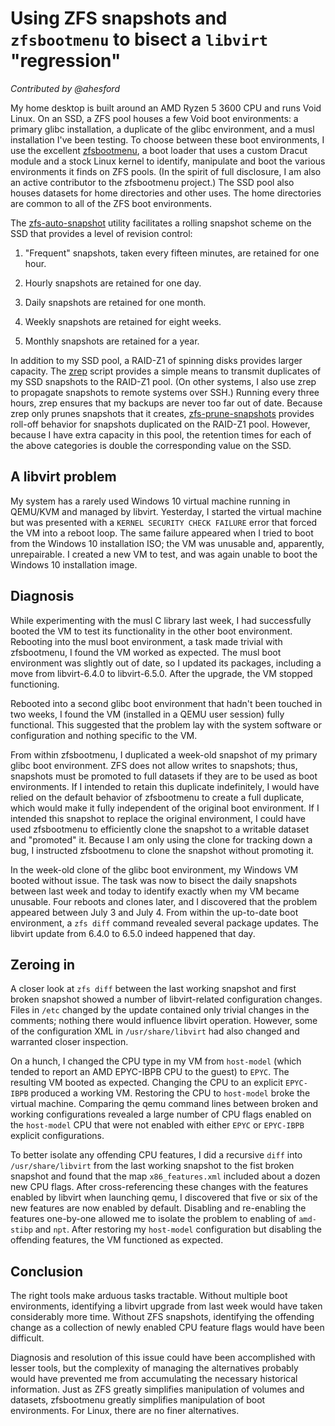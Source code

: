# Using ZFS snapshots and `zfsbootmenu` to bisect a `libvirt` "regression"

*Contributed by @ahesford*

My home desktop is built around an AMD Ryzen 5 3600 CPU and runs Void Linux.
On an SSD, a ZFS pool houses a few Void boot environments: a primary glibc
installation, a duplicate of the glibc environment, and a musl installation
I've been testing. To choose between these boot environments, I use the
excellent [zfsbootmenu](https://github.com/zdykstra/zfsbootmenu), a boot
loader that uses a custom Dracut module and a stock Linux kernel to identify,
manipulate and boot the various environments it finds on ZFS pools. (In the
spirit of full disclosure, I am also an active contributor to the zfsbootmenu
project.) The SSD pool also houses datasets for home directories and other
uses. The home directories are common to all of the ZFS boot environments.

The [zfs-auto-snapshot](https://github.com/zfsonlinux/zfs-auto-snapshot)
utility facilitates a rolling snapshot scheme on the SSD that provides a level
of revision control:

1. "Frequent" snapshots, taken every fifteen minutes, are retained for one
hour.

2. Hourly snapshots are retained for one day.

3. Daily snapshots are retained for one month.

4. Weekly snapshots are retained for eight weeks.

5. Monthly snapshots are retained for a year.

In addition to my SSD pool, a RAID-Z1 of spinning disks provides larger
capacity. The [zrep](http://www.bolthole.com/solaris/zrep/) script provides a
simple means to transmit duplicates of my SSD snapshots to the RAID-Z1 pool.
(On other systems, I also use zrep to propagate snapshots to remote systems
over SSH.) Running every three hours, zrep ensures that my backups are never
too far out of date. Because zrep only prunes snapshots that it creates,
[zfs-prune-snapshots](https://github.com/bahamas10/zfs-prune-snapshots)
provides roll-off behavior for snapshots duplicated on the RAID-Z1 pool.
However, because I have extra capacity in this pool, the retention times for
each of the above categories is double the corresponding value on the SSD.

## A libvirt problem

My system has a rarely used Windows 10 virtual machine running in QEMU/KVM and
managed by libvirt. Yesterday, I started the virtual machine but was presented
with a `KERNEL SECURITY CHECK FAILURE` error that forced the VM into a reboot
loop. The same failure appeared when I tried to boot from the Windows 10
installation ISO; the VM was unusable and, apparently, unrepairable. I created
a new VM to test, and was again unable to boot the Windows 10 installation
image.

## Diagnosis

While experimenting with the musl C library last week, I had successfully
booted the VM to test its functionality in the other boot environment.
Rebooting into the musl boot environment, a task made trivial with
zfsbootmenu, I found the VM worked as expected. The musl boot environment was
slightly out of date, so I updated its packages, including a move from
libvirt-6.4.0 to libvirt-6.5.0. After the upgrade, the VM stopped functioning.

Rebooted into a second glibc boot environment that hadn't been touched in two
weeks, I found the VM (installed in a QEMU user session) fully functional.
This suggested that the problem lay with the system software or configuration
and nothing specific to the VM.

From within zfsbootmenu, I duplicated a week-old snapshot of my primary glibc
boot environment. ZFS does not allow writes to snapshots; thus, snapshots must
be promoted to full datasets if they are to be used as boot environments. If I
intended to retain this duplicate indefinitely, I would have relied on the
default behavior of zfsbootmenu to create a full duplicate, which would make
it fully independent of the original boot environment. If I intended this
snapshot to replace the original environment, I could have used zfsbootmenu to
efficiently clone the snapshot to a writable dataset and "promoted" it.
Because I am only using the clone for tracking down a bug, I instructed
zfsbootmenu to clone the snapshot without promoting it.

In the week-old clone of the glibc boot environment, my Windows VM booted
without issue. The task was now to bisect the daily snapshots between last
week and today to identify exactly when my VM became unusable. Four reboots
and clones later, and I discovered that the problem appeared between July 3
and July 4. From within the up-to-date boot environment, a `zfs diff` command
revealed several package updates. The libvirt update from 6.4.0 to 6.5.0
indeed happened that day. 

## Zeroing in

A closer look at `zfs diff` between the last working snapshot and first broken
snapshot showed a number of libvirt-related configuration changes. Files in
`/etc` changed by the update contained only trivial changes in the comments;
nothing there would influence libvirt operation. However, some of the
configuration XML in `/usr/share/libvirt` had also changed and warranted
closer inspection.

On a hunch, I changed the CPU type in my VM from `host-model` (which tended to
report an AMD EPYC-IBPB CPU to the guest) to `EPYC`. The resulting VM booted
as expected. Changing the CPU to an explicit `EPYC-IBPB` produced a working
VM. Restoring the CPU to `host-model` broke the virtual machine. Comparing the
qemu command lines between broken and working configurations revealed a large
number of CPU flags enabled on the `host-model` CPU that were not enabled with
either `EPYC` or `EPYC-IBPB` explicit configurations.

To better isolate any offending CPU features, I did a recursive `diff` into
`/usr/share/libvirt` from the last working snapshot to the fist broken
snapshot and found that the map `x86_features.xml` included about a dozen new
CPU flags. After cross-referencing these changes with the features enabled by
libvirt when launching qemu, I discovered that five or six of the new features
are now enabled by default. Disabling and re-enabling the features one-by-one
allowed me to isolate the problem to enabling of `amd-stibp` and `npt`. After
restoring my `host-model` configuration but disabling the offending features,
the VM functioned as expected.

## Conclusion

The right tools make arduous tasks tractable. Without multiple boot
environments, identifying a libvirt upgrade from last week would have taken
considerably more time. Without ZFS snapshots, identifying the offending
change as a collection of newly enabled CPU feature flags would have been
difficult.

Diagnosis and resolution of this issue could have been accomplished with
lesser tools, but the complexity of managing the alternatives probably would
have prevented me from accumulating the necessary historical information.
Just as ZFS greatly simplifies manipulation of volumes and datasets,
zfsbootmenu greatly simplifies manipulation of boot environments. For Linux,
there are no finer alternatives.

